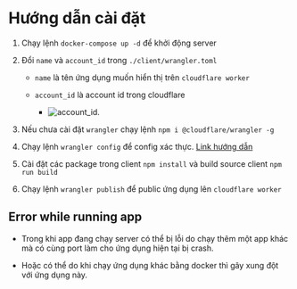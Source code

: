 # Hướng dẫn cài đặt

1. Chạy lệnh `docker-compose up -d` để khởi động server

2. Đổi `name` và `account_id` trong `./client/wrangler.toml`

   - `name` là tên ứng dụng muốn hiển thị trên `cloudflare worker`

   - `account_id` là account id trong cloudflare

     - ![account_id](./img/guide_client.png).

3. Nếu chưa cài đặt `wrangler` chạy lệnh `npm i @cloudflare/wrangler -g`
4. Chạy lệnh `wrangler config` để config xác thực. [Link hướng dẫn](https://developers.cloudflare.com/workers/cli-wrangler/authentication)
5. Cài đặt các package trong client `npm install` và build source client `npm run build`
6. Chạy lệnh `wrangler publish` để public ứng dụng lên `cloudflare worker`

## Error while running app

- Trong khi app đang chạy server có thể bị lỗi do chạy thêm một app khác mà có cùng port làm cho ứng dụng hiện tại bị crash.

- Hoặc có thể do khi chạy ứng dụng khác bằng docker thì gây xung đột với ứng dụng này.
